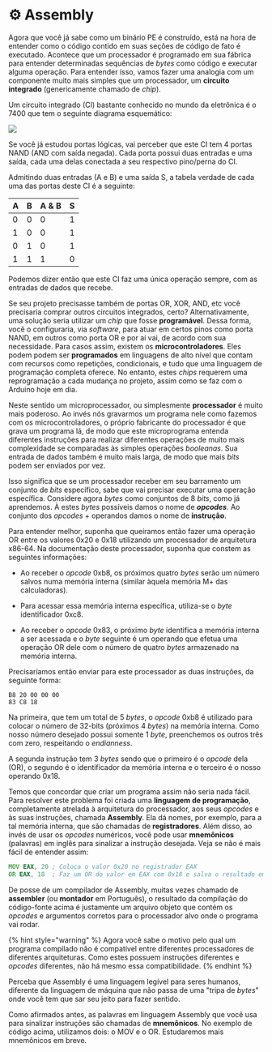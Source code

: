 # ⚙️ Assembly

Agora que você já sabe como um binário PE é construído, está na hora de entender como o código contido em suas seções de código de fato é executado. Acontece que um processador é programado em sua fábrica para entender determinadas sequências de _bytes_ como código e executar alguma operação. Para entender isso, vamos fazer uma analogia com um componente muito mais simples que um processador, um **circuito integrado** (genericamente chamado de _chip_).

Um circuito integrado (CI) bastante conhecido no mundo da eletrônica é o 7400 que tem o seguinte diagrama esquemático:

![](../.gitbook/assets/7400.png)

Se você já estudou portas lógicas, vai perceber que este CI tem 4 portas NAND (AND com saída negada). Cada porta possui duas entradas e uma saída, cada uma delas conectada a seu respectivo pino/perna do CI.

Admitindo duas entradas (A e B) e uma saída S, a tabela verdade de cada uma das portas deste CI é a seguinte:

| A | B | A & B | S |
| - | - | ----- | - |
| 0 | 0 | 0     | 1 |
| 1 | 0 | 0     | 1 |
| 0 | 1 | 0     | 1 |
| 1 | 1 | 1     | 0 |

Podemos dizer então que este CI faz uma única operação sempre, com as entradas de dados que recebe.

Se seu projeto precisasse também de portas OR, XOR, AND, etc você precisaria comprar outros circuitos integrados, certo? Alternativamente, uma solução seria utilizar um _chip_ que fosse **programável**. Dessa forma, você o configuraria, via _software_, para atuar em certos pinos como porta NAND, em outros como porta OR e por aí vai, de acordo com sua necessidade. Para casos assim, existem os **microcontroladores**. Eles podem podem ser **programados** em linguagens de alto nível que contam com recursos como repetições, condicionais, e tudo que uma linguagem de programação completa oferece. No entanto, estes _chips_ requerem uma reprogramação a cada mudança no projeto, assim como se faz com o Arduino hoje em dia.

Neste sentido um microprocessador, ou simplesmente **processador** é muito mais poderoso. Ao invés nós gravarmos um programa nele como fazemos com os microcontroladores, o próprio fabricante do processador é que grava um programa lá, de modo que este microprograma entenda diferentes instruções para realizar diferentes operações de muito mais complexidade se comparadas às simples operações _booleanas_. Sua entrada de dados também é muito mais larga, de modo que mais _bits_ podem ser enviados por vez.

Isso significa que se um processador receber em seu barramento um conjunto de _bits_ específico, sabe que vai precisar executar uma operação específica. Considere agora _bytes_ como conjuntos de 8 _bits_, como já aprendemos. À estes _bytes_ possíveis damos o nome de _**opcodes**_. Ao conjunto dos _opcodes_ + operandos damos o nome de **instrução**.

Para entender melhor, suponha que queiramos então fazer uma operação OR entre os valores 0x20 e 0x18 utilizando um processador de arquitetura x86-64. Na documentação deste processador, suponha que constem as seguintes informações:

* Ao receber o _opcode_ 0xb8, os próximos quatro _bytes_ serão um número salvos numa memória interna (similar àquela memória M+ das calculadoras).

* Para acessar essa memória interna específica, utiliza-se o _byte_ identificador 0xc8.

* Ao receber o _opcode_ 0x83, o próximo _byte_ identifica a memória interna a ser acessada e o _byte_ seguinte é um operando que efetua uma operação OR dele com o número de quatro _bytes_ armazenado na memória interna.

Precisaríamos então enviar para este processador as duas instruções, da seguinte forma:

```
B8 20 00 00 00
83 C8 18
```

Na primeira, que tem um total de 5 _bytes_, o _opcode_ 0xb8 é utilizado para colocar o número de 32-bits (próximos 4 _bytes_) na memória interna. Como nosso número desejado possui somente 1 _byte_, preenchemos os outros três com zero, respeitando o _endianness_.

A segunda instrução tem 3 _bytes_ sendo que o primeiro é o _opcode_ dela (OR), o segundo é o identificador da memória interna e o terceiro é o nosso operando 0x18.

Temos que concordar que criar um programa assim não seria nada fácil. Para resolver este problema foi criada uma **linguagem de programação**, completamente atrelada à arquitetura do processador, aos seus _opcodes_ e às suas instruções, chamada **Assembly**. Ela dá nomes, por exemplo, para a tal memória interna, que são chamadas de **registradores**. Além disso, ao invés de usar os _opcodes_ numéricos, você pode usar **mnemônicos** (palavras) em inglês para sinalizar a instrução desejada. Veja se não é mais fácil de entender assim:

```asm
MOV EAX, 20 ; Coloca o valor 0x20 no registrador EAX
OR EAX, 18  ; Faz um OR do valor em EAX com 0x18 e salva o resultado em EAX
```

De posse de um compilador de Assembly, muitas vezes chamado de  **assembler** (ou **montador** em Português), o resultado da compilação do código-fonte acima é justamente um arquivo objeto que contém os _opcodes_ e argumentos corretos para o processador alvo onde o programa vai rodar.

{% hint style="warning" %}
Agora você sabe o motivo pelo qual um programa compilado não é compatível entre diferentes processadores de diferentes arquiteturas. Como estes possuem instruções diferentes e _opcodes_ diferentes, não há mesmo essa compatibilidade.
{% endhint %}

Perceba que Assembly é uma linguagem legível para seres humanos, diferente da linguagem de máquina que não passa de uma "tripa de _bytes_" onde você tem que sar seu jeito para fazer sentido.

Como afirmados antes, as palavras em linguagem Assembly que você usa para sinalizar instruções são chamadas de **mnemônicos**. No exemplo de código acima, utilizamos dois: o MOV e o OR. Estudaremos mais mnemônicos em breve.
